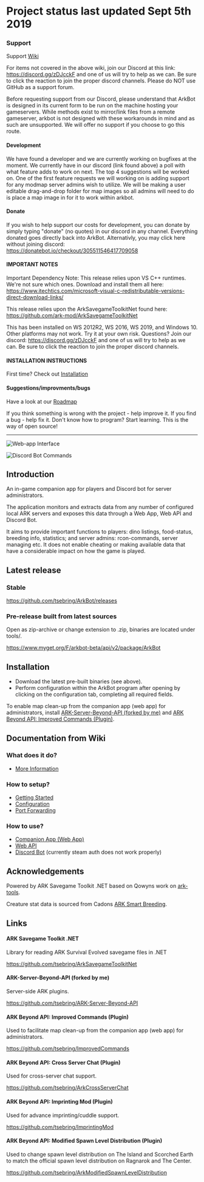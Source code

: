 # Project status last updated Sept 5th 2019

### Support
Support [Wiki](https://github.com/tsebring/ArkBot/wiki)

For items not covered in the above wiki, join our Discord at this link: https://discord.gg/zDJcckF and one of us will try to help as we can. Be sure to click the reaction to join the proper discord channels. Please do NOT use GitHub as a support forum.

Before requesting support from our Discord, please understand that ArkBot is designed in its current form to be run on the machine hosting your gameservers.  While methods exist to mirror/link files from a remote gameserver, arkbot is not designed with these workarounds in mind and as such are unsupported.  We will offer no support if you choose to go this route. 

#### Development
We have found a developer and we are currently working on bugfixes at the moment.  We currently have in our discord (link found above) a poll with what feature adds to work on next.  The top 4 suggestions will be worked on.  One of the first feature requests we will working on is adding support for any modmap server admins wish to utilize.  We will be making a user editable drag-and-drop folder for map images so all admins will need to do is place a map image in for it to work within arkbot.

#### Donate
If you wish to help support our costs for development, you can donate by simply typing "donate" (no quotes) in our discord in any channel.  Everything donated goes directly back into ArkBot.  Alternativly, you may click here without joining discord: https://donatebot.io/checkout/305511546417709058

#### IMPORTANT NOTES
Important Dependency Note: 
This release relies upon VS C++ runtimes. We're not sure which ones. Download and install them all here: https://www.itechtics.com/microsoft-visual-c-redistributable-versions-direct-download-links/

This release relies upon the ArkSavegameToolkitNet found here: https://github.com/ark-mod/ArkSavegameToolkitNet

This has been installed on WS 2012R2, WS 2016, WS 2019, and Windows 10. Other platforms may not work. Try it at your own risk. Questions? Join our discord: https://discord.gg/zDJcckF and one of us will try to help as we can. Be sure to click the reaction to join the proper discord channels. 

#### INSTALLATION INSTRUCTIONS
First time? Check out [Installation](https://github.com/ark-mod/ArkBot/blob/master/README.md#installation)

#### Suggestions/improvments/bugs
Have a look at our [Roadmap](https://github.com/ark-mod/ArkBot/wiki/Roadmap)

If you think something is wrong with the project - help improve it. If you find a bug - help fix it. Don't know how to program? Start learning. This is the way of open source!

---

![Web-app Interface](https://user-images.githubusercontent.com/408350/31540442-f0cb204c-b00b-11e7-8d40-f15b445cdcd2.png)

![Discord Bot Commands](https://user-images.githubusercontent.com/408350/31518648-405ee5f6-afa0-11e7-9c50-3dfd60ecdd7a.png)

## Introduction

An in-game companion app for players and Discord bot for server administrators.

The application monitors and extracts data from any number of configured local ARK servers and exposes this data through a Web App, Web API and Discord Bot.

It aims to provide important functions to players: dino listings, food-status, breeding info, statistics; and server admins: rcon-commands, server managing etc. It does not enable cheating or making available data that have a considerable impact on how the game is played.

## Latest release
### Stable

https://github.com/tsebring/ArkBot/releases

### Pre-release built from latest sources
Open as zip-archive or change extension to .zip, binaries are located under tools/.

https://www.myget.org/F/arkbot-beta/api/v2/package/ArkBot

## Installation

* Download the latest pre-built binaries (see above).
* Perform configuration within the ArkBot program after opening by clicking on the configuration tab, completing all required fields.

To enable map clean-up from the companion app (web app) for administrators, install [ARK-Server-Beyond-API (forked by me)](https://github.com/tsebring/ARK-Server-Beyond-API) and [ARK Beyond API: Improved Commands (Plugin)](https://github.com/tsebring/ImprovedCommands).

## Documentation from Wiki

### What does it do?

*  [More Information](https://github.com/tsebring/ArkBot/wiki)

### How to setup?

* [Getting Started](https://github.com/tsebring/ArkBot/wiki/Getting-Started)
* [Configuration](https://github.com/tsebring/ArkBot/wiki/Configuration)
* [Port Forwarding](https://github.com/tsebring/ArkBot/wiki/Port-Forwarding)

### How to use?

* [Companion App (Web App)](https://github.com/tsebring/ArkBot/wiki/Companion-App-(Web-App))
* [Web API](https://github.com/tsebring/ArkBot/wiki/Web-API)
* [Discord Bot](https://github.com/tsebring/ArkBot/wiki/Discord-Bot) (currently steam auth does not work properly)

## Acknowledgements

Powered by ARK Savegame Toolkit .NET based on Qowyns work on [ark-tools](https://github.com/Qowyn/ark-tools).

Creature stat data is sourced from Cadons [ARK Smart Breeding](https://github.com/cadon/ARKStatsExtractor).

## Links

#### ARK Savegame Toolkit .NET

Library for reading ARK Survival Evolved savegame files in .NET

https://github.com/tsebring/ArkSavegameToolkitNet

#### ARK-Server-Beyond-API (forked by me)

Server-side ARK plugins.

https://github.com/tsebring/ARK-Server-Beyond-API

#### ARK Beyond API: Improved Commands (Plugin)

Used to facilitate map clean-up from the companion app (web app) for administrators.

https://github.com/tsebring/ImprovedCommands

#### ARK Beyond API: Cross Server Chat (Plugin)

Used for cross-server chat support.

https://github.com/tsebring/ArkCrossServerChat

#### ARK Beyond API: Imprinting Mod (Plugin)

Used for advance imprinting/cuddle support.

https://github.com/tsebring/ImprintingMod

#### ARK Beyond API: Modified Spawn Level Distribution (Plugin)

Used to change spawn level distribution on The Island and Scorched Earth to match the official spawn level distribution on Ragnarok and The Center.

https://github.com/tsebring/ArkModifiedSpawnLevelDistribution
